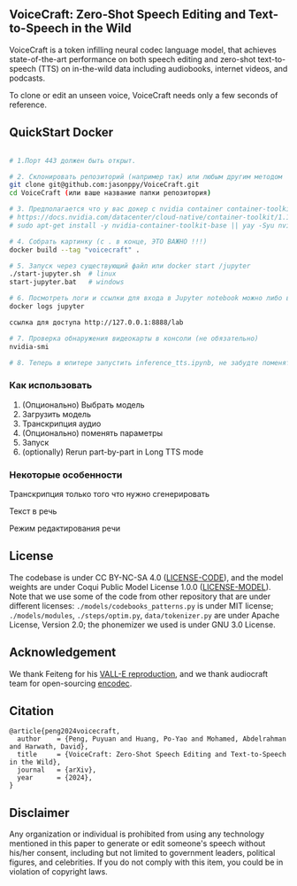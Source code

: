 ## VoiceCraft: Zero-Shot Speech Editing and Text-to-Speech in the Wild
VoiceCraft is a token infilling neural codec language model, that achieves state-of-the-art performance on both speech editing and zero-shot text-to-speech (TTS) on in-the-wild data including audiobooks, internet videos, and podcasts.

To clone or edit an unseen voice, VoiceCraft needs only a few seconds of reference.
## QuickStart Docker
```bash

# 1.Порт 443 должен быть открыт.

# 2. Склонировать репозиторий (например так) или любым другим методом
git clone git@github.com:jasonppy/VoiceCraft.git
cd VoiceCraft (или ваше название папки репозитория)

# 3. Предполагается что у вас докер с nvidia container container-toolkit (В windows он по умолчанию)
# https://docs.nvidia.com/datacenter/cloud-native/container-toolkit/1.13.5/install-guide.html
# sudo apt-get install -y nvidia-container-toolkit-base || yay -Syu nvidia-container-toolkit || echo etc...

# 4. Собрать картинку (c . в конце, ЭТО ВАЖНО !!!)
docker build --tag "voicecraft" . 

# 5. Запуск через существующий файл или docker start /jupyter
./start-jupyter.sh  # linux
start-jupyter.bat   # windows

# 6. Посмотреть логи и ссылки для входа в Jupyter notebook можно либо в Контейнере Docker Desktop или введя команду
docker logs jupyter

ссылка для доступа http://127.0.0.1:8888/lab

# 7. Проверка обнаружения видеокарты в консоли (не обязательно)
nvidia-smi

# 8. Теперь в юпитере запустить inference_tts.ipynb, не забудте поменять ядро на voicecraft (Также внутри будет скачиваться сама модель)

```

### Как использовать
1. (Опционально) Выбрать модель
2. Загрузить модель
3. Транскрипция аудио
4. (Опционально) поменять параметры
5. Запуск
6. (optionally) Rerun part-by-part in Long TTS mode

### Некоторые особенности
Транскрипция только того что нужно сгенерировать

Текст в речь

Режим редактирования речи




## License
The codebase is under CC BY-NC-SA 4.0 ([LICENSE-CODE](./LICENSE-CODE)), and the model weights are under Coqui Public Model License 1.0.0 ([LICENSE-MODEL](./LICENSE-MODEL)). Note that we use some of the code from other repository that are under different licenses: `./models/codebooks_patterns.py` is under MIT license; `./models/modules`, `./steps/optim.py`, `data/tokenizer.py` are under Apache License, Version 2.0; the phonemizer we used is under GNU 3.0 License.

## Acknowledgement
We thank Feiteng for his [VALL-E reproduction](https://github.com/lifeiteng/vall-e), and we thank audiocraft team for open-sourcing [encodec](https://github.com/facebookresearch/audiocraft).

## Citation
```
@article{peng2024voicecraft,
  author    = {Peng, Puyuan and Huang, Po-Yao and Mohamed, Abdelrahman and Harwath, David},
  title     = {VoiceCraft: Zero-Shot Speech Editing and Text-to-Speech in the Wild},
  journal   = {arXiv},
  year      = {2024},
}
```

## Disclaimer
Any organization or individual is prohibited from using any technology mentioned in this paper to generate or edit someone's speech without his/her consent, including but not limited to government leaders, political figures, and celebrities. If you do not comply with this item, you could be in violation of copyright laws.

